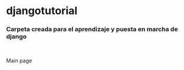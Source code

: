 # djangotutorial

### Carpeta creada para el aprendizaje y puesta en marcha de django 

<br>

<a>Main page</a>
